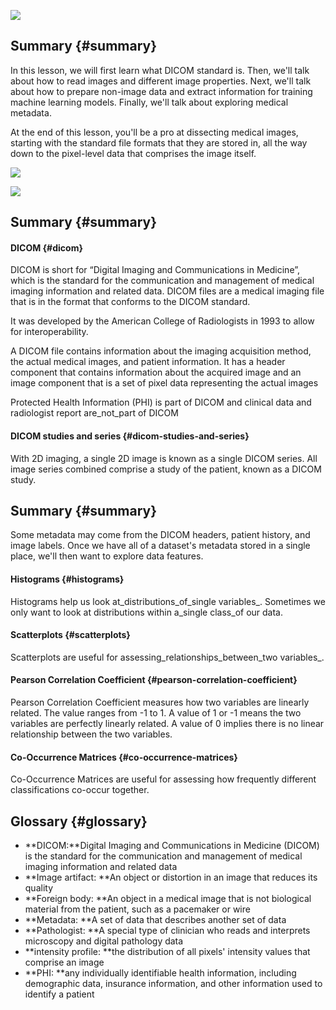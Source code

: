 [![](https://video.udacity-data.com/topher/2020/April/5e9a448e_l2-outline/l2-outline.png)](https://classroom.udacity.com/nanodegrees/nd320-beta/parts/f5541bd6-560d-4ac8-b612-9db9b4420eba/modules/004715e8-0ef7-45d6-94b5-00b792a53bdd/lessons/6da8b250-4ac1-424f-a227-ba653850bef8/concepts/5bff94dd-ac1d-4c8d-a1fa-357c0c426994#)

## Summary {#summary}

In this lesson, we will first learn what DICOM standard is. Then, we'll talk about how to read images and different image properties. Next, we'll talk about how to prepare non-image data and extract information for training machine learning models. Finally, we'll talk about exploring medical metadata.

At the end of this lesson, you'll be a pro at dissecting medical images, starting with the standard file formats that they are stored in, all the way down to the pixel-level data that comprises the image itself.

[![](https://video.udacity-data.com/topher/2020/April/5e9a47ef_l2-study/l2-study.png)](https://classroom.udacity.com/nanodegrees/nd320-beta/parts/f5541bd6-560d-4ac8-b612-9db9b4420eba/modules/004715e8-0ef7-45d6-94b5-00b792a53bdd/lessons/6da8b250-4ac1-424f-a227-ba653850bef8/concepts/2b884652-f656-49f3-a52d-fcd0ae6edb9f#)

[![](https://video.udacity-data.com/topher/2020/April/5e9a47e5_l2-dicom/l2-dicom.png)](https://classroom.udacity.com/nanodegrees/nd320-beta/parts/f5541bd6-560d-4ac8-b612-9db9b4420eba/modules/004715e8-0ef7-45d6-94b5-00b792a53bdd/lessons/6da8b250-4ac1-424f-a227-ba653850bef8/concepts/2b884652-f656-49f3-a52d-fcd0ae6edb9f#)

## Summary {#summary}

#### DICOM {#dicom}

DICOM is short for “Digital Imaging and Communications in Medicine”, which is the standard for the communication and management of medical imaging information and related data. DICOM files are a medical imaging file that is in the format that conforms to the DICOM standard.

It was developed by the American College of Radiologists in 1993 to allow for interoperability.

A DICOM file contains information about the imaging acquisition method, the actual medical images, and patient information. It has a header component that contains information about the acquired image and an image component that is a set of pixel data representing the actual images

Protected Health Information \(PHI\) is part of DICOM and clinical data and radiologist report are\_not\_part of DICOM

#### DICOM studies and series {#dicom-studies-and-series}

With 2D imaging, a single 2D image is known as a single DICOM series. All image series combined comprise a study of the patient, known as a DICOM study.

## Summary {#summary}

Some metadata may come from the DICOM headers, patient history, and image labels. Once we have all of a dataset's metadata stored in a single place, we'll then want to explore data features.

#### Histograms {#histograms}

Histograms help us look at_distributions_of_single variables_. Sometimes we only want to look at distributions within a_single class_of our data.

#### Scatterplots {#scatterplots}

Scatterplots are useful for assessing_relationships_between_two variables_.

#### Pearson Correlation Coefficient {#pearson-correlation-coefficient}

Pearson Correlation Coefficient measures how two variables are linearly related. The value ranges from -1 to 1. A value of 1 or -1 means the two variables are perfectly linearly related. A value of 0 implies there is no linear relationship between the two variables.

#### Co-Occurrence Matrices {#co-occurrence-matrices}

Co-Occurrence Matrices are useful for assessing how frequently different classifications co-occur together.

## Glossary {#glossary}

* **DICOM:**Digital Imaging and Communications in Medicine \(DICOM\) is the standard for the communication and management of medical imaging information and related data
* **Image artifact: **An object or distortion in an image that reduces its quality
* **Foreign body: **An object in a medical image that is not biological material from the patient, such as a pacemaker or wire
* **Metadata: **A set of data that describes another set of data
* **Pathologist: **A special type of clinician who reads and interprets microscopy and digital pathology data
* **intensity profile: **the distribution of all pixels' intensity values that comprise an image
* **PHI: **any individually identifiable health information, including demographic data, insurance information, and other information used to identify a patient



